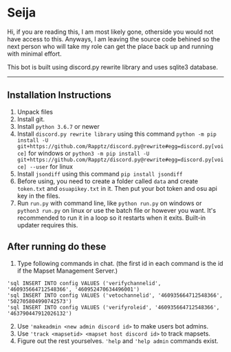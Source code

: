 # Seija
Hi, if you are reading this, I am most likely gone, otherside you would not have access to this.
Anyways, I am leaving the source code behined so the next person who will take my role can get the place back up and running with minimal effort. 

This bot is built using discord.py rewrite library and uses sqlite3 database.

---

## Installation Instructions

1. Unpack files
2. Install git.
3. Install `python 3.6.7` or newer
4. Install `discord.py rewrite library` using this command `python -m pip install -U git+https://github.com/Rapptz/discord.py@rewrite#egg=discord.py[voice]` for windows or `python3 -m pip install -U git+https://github.com/Rapptz/discord.py@rewrite#egg=discord.py[voice] --user` for linux
5. Install `jsondiff` using this command `pip install jsondiff`
6. Before using, you need to create a folder called `data` and create `token.txt` and `osuapikey.txt` in it. Then put your bot token and osu api key in the files. 
7. Run `run.py` with command line, like `python run.py` on windows or `python3 run.py` on linux or use the batch file or however you want. It's recommended to run it in a loop so it restarts when it exits. Built-in updater requires this.

## After running do these

1. Type following commands in chat. (the first id in each command is the id if the Mapset Management Server.)
```
'sql INSERT INTO config VALUES ('verifychannelid', '460935664712548366', '460952470634496001')
'sql INSERT INTO config VALUES ('vetochannelid', '460935664712548366', '502705804990742573')
'sql INSERT INTO config VALUES ('verifyroleid', '460935664712548366', '463790447912026132')
```
2. Use `'makeadmin <new admin discord id>` to make users bot admins.
3. Use `'track <mapsetid> <mapset host discord id>` to track mapsets.
4. Figure out the rest yourselves. `'help` and `'help admin` commands exist.

